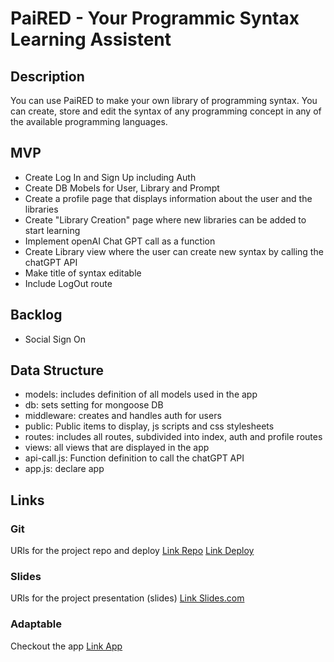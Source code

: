 # PaiRED - Your Programmic Syntax Learning Assistent

## Description
You can use PaiRED to make your own library of programming syntax. You can create, store and edit the syntax of any programming concept in any of the available programming languages.

## MVP

- Create Log In and Sign Up including Auth
- Create DB Mobels for User, Library and Prompt 
- Create a profile page that displays information about the user and the libraries 
- Create "Library Creation" page where new libraries can be added to start learning
- Implement openAI Chat GPT call as a function
- Create Library view where the user can create new syntax by calling the chatGPT API
- Make title of syntax editable
- Include LogOut route 

## Backlog

- Social Sign On

## Data Structure

- models: includes definition of all models used in the app
- db: sets setting for mongoose DB
- middleware: creates and handles auth for users
- public: Public items to display, js scripts and css stylesheets
- routes: includes all routes, subdivided into index, auth and profile routes
- views: all views that are displayed in the app
- api-call.js: Function definition to call the chatGPT API
- app.js: declare app 


## Links

### Git
URls for the project repo and deploy
[Link Repo](https://github.com/augustcolonna/PaiRED.io)
[Link Deploy](https://paired.adaptable.app/)

### Slides
URls for the project presentation (slides)
[Link Slides.com](https://docs.google.com/presentation/d/1yIxRwhhxt0s-VPb7nNDa9yI6Ii8A2UDHVFHYIXosNhk/edit?usp=sharing)

### Adaptable
Checkout the app [Link App](https://paired.adaptable.app)
